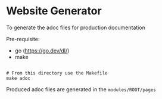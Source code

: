 # Website Generator

To generate the adoc files for production documentation

Pre-requisite:
* go (https://go.dev/dl/)
* make

```

# From this directory use the Makefile
make adoc

```

Produced adoc files are generated in the `modules/ROOT/pages`
